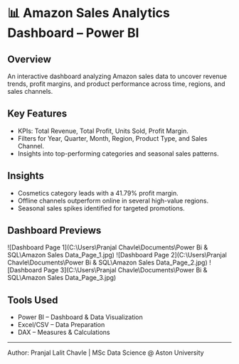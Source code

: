 # 📊 Amazon Sales Analytics Dashboard – Power BI

## Overview
An interactive dashboard analyzing Amazon sales data to uncover revenue trends, profit margins, and product performance across time, regions, and sales channels.

## Key Features
- KPIs: Total Revenue, Total Profit, Units Sold, Profit Margin.
- Filters for Year, Quarter, Month, Region, Product Type, and Sales Channel.
- Insights into top-performing categories and seasonal sales patterns.

## Insights
- Cosmetics category leads with a 41.79% profit margin.
- Offline channels outperform online in several high-value regions.
- Seasonal sales spikes identified for targeted promotions.

## Dashboard Previews
![Dashboard Page 1](C:\Users\Pranjal Chavle\Documents\Power Bi & SQL\Amazon Sales Data_Page_1.jpg)
![Dashboard Page 2](C:\Users\Pranjal Chavle\Documents\Power Bi & SQL\Amazon Sales Data_Page_2.jpg)
![Dashboard Page 3](C:\Users\Pranjal Chavle\Documents\Power Bi & SQL\Amazon Sales Data_Page_3.jpg)

## Tools Used
- Power BI – Dashboard & Data Visualization
- Excel/CSV – Data Preparation
- DAX – Measures & Calculations

---
Author: Pranjal Lalit Chavle | MSc Data Science @ Aston University
